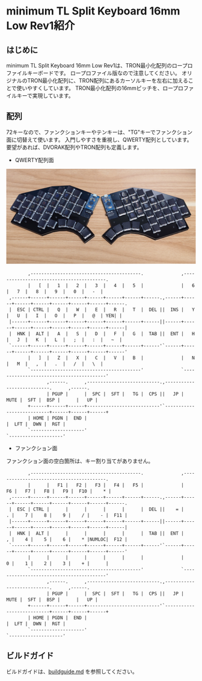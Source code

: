 # minimum TL Split Keyboard 16mm Low Rev1紹介

## はじめに
minimum TL Split Keyboard 16mm Low Rev1は、TRON最小化配列のロープロファイルキーボードです。
ロープロファイル版なので注意してください。
オリジナルのTRON最小化配列に、TRON配列にあるカーソルキーを左右に加えることで使いやすくしています。
TRON最小化配列の16mmピッチを、ロープロファイルキーで実現しています。

## 配列
72キーなので、ファンクションキーやテンキーは、"TG"キーでファンクション面に切替えて使います。
入門しやすさを重視し、QWERTY配列としています。要望があれば、DVORAK配列やTRON配列も定義します。
- QWERTY配列面

![本体画像](./image/min_tlsplit16mm_low_rev1.jpg)

~~~
        ,-----------------------------------------.              ,-----------------------------------------.
        |   [  |   1  |   2  |   3  |   4  |   5  |              |   6  |   7  |   8  |   9  |   0  |   -  |
 ,------+------+------+------+------+------+------+------.,------+------+------+------+------+------+------+------.
 |  ESC | CTRL |   Q  |   W  |   E  |   R  |   T  |  DEL ||  INS |   Y  |   U  |   I  |   O  |   P  |   @  | YEN| |
 |------+------+------+------+------+------+------+------||------+------+------+------+------+------+------+------|
 |  HNK |  ALT |   A  |   S  |   D  |   F  |   G  |  TAB ||  ENT |   H  |   J  |   K  |   L  |   ;  |   :  |   ~  |
 `------+------+------+------+------+------+------+------'`------+------+------+------+------+------+------+------'
        |   ]  |   Z  |   X  |   C  |   V  |   B  |              |   N  |   M  |   ,  |   .  |   /  |   \  |
        `-----------------------------------------'              `-----------------------------------------'
               ,------.      ,---------------------------.,---------------------------.      ,------.
               | PGUP |      |  SPC |  SFT |   TG |  CPS ||   JP | MUTE |  SFT |  BSP |      |   UP |
        +------+------+------+---------------------------'`---------------------------+------+------+------+
        | HOME | PGDN |  END |                                                        |  LFT |  DWN |  RGT |
        `--------------------'                                                        `--------------------'
~~~

- ファンクション面

ファンクション面の空白箇所は、キー割り当てがありません。

~~~
        ,-----------------------------------------.              ,-----------------------------------------.
        |      |   F1 |   F2 |   F3 |   F4 |   F5 |              |   F6 |   F7 |   F8 |   F9 |  F10 |    * |
 ,------+------+------+------+------+------+------+------.,------+------+------+------+------+------+------+------.
 |  ESC | CTRL |      |      |      |      |      |  DEL ||    = |    . |    7 |    8 |    9 |    / |    - |  F11 |
 |------+------+------+------+------+------+------+------||------+------+------+------+------+------+------+------|
 |  HNK |  ALT |      |      |      |      |      |  TAB ||  ENT |    , |    4 |    5 |    6 |    * |NUMLOC|  F12 |
 `------+------+------+------+------+------+------+------'`------+------+------+------+------+------+------+------'
        |      |      |      |      |      |      |              |    0 |    1 |    2 |    3 |    + |      |
        `-----------------------------------------'              `-----------------------------------------'
               ,------.      ,---------------------------.,---------------------------.      ,------.
               | PGUP |      |  SPC |  SFT |   TG |  CPS ||   JP | MUTE |  SFT |  BSP |      |   UP |
        +------+------+------+---------------------------'`---------------------------+------+------+------+
        | HOME | PGDN |  END |                                                        |  LFT |  DWN |  RGT |
        `--------------------'                                                        `--------------------'
~~~

## ビルドガイド
ビルドガイドは、[buildguide.md](https://github.com/satromi/minimumtlsplit16low_rev1/blob/master/buildguide.md) を参照してください。

